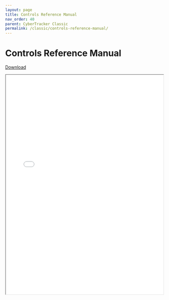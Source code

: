 ```yaml
---
layout: page
title: Controls Reference Manual
nav_order: 40
parent: CyberTracker Classic
permalink: /classic/controls-reference-manual/
---
```


# Controls Reference Manual
[Download](/assets/classic/Ctcontrolsref.pdf)

<iframe width="100%" height="700" src="/assets/classic/Ctcontrolsref.pdf">If you are seeing this text, the preview of the manual failed. Most likely this happened because your browser does not support this technical feature. In this case, please download the manual using the link above.</iframe>